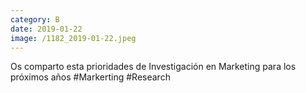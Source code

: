 ```yaml
--- 
category: B 
date: 2019-01-22 
image: /1182_2019-01-22.jpeg 
--- 
```


Os comparto esta prioridades de Investigación en Marketing para los próximos años #Markerting #Research